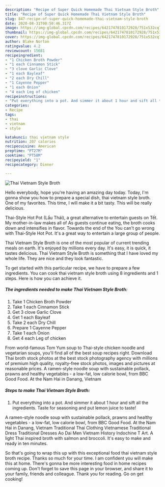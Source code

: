 ```yaml
---
description: "Recipe of Super Quick Homemade Thai Vietnam Style Broth"
title: "Recipe of Super Quick Homemade Thai Vietnam Style Broth"
slug: 847-recipe-of-super-quick-homemade-thai-vietnam-style-broth
date: 2020-08-31T00:50:46.317Z
image: https://img-global.cpcdn.com/recipes/6421747810172928/751x532cq70/thai-vietnam-style-broth-recipe-main-photo.jpg
thumbnail: https://img-global.cpcdn.com/recipes/6421747810172928/751x532cq70/thai-vietnam-style-broth-recipe-main-photo.jpg
cover: https://img-global.cpcdn.com/recipes/6421747810172928/751x532cq70/thai-vietnam-style-broth-recipe-main-photo.jpg
author: Blake Norton
ratingvalue: 4.2
reviewcount: 15681
recipeingredient:
- "1 Chicken Broth Powder"
- "1 each Cinnamon Stick"
- "3 clove Garlic Clove"
- "1 each Bayleaf"
- "2 each Dry Chill"
- "1 Cayenne Pepper"
- "1 each Onion"
- "4 each Leg of chicken"
recipeinstructions:
- "Put everything into a pot. And simmer it about 1 hour and sift all the ingredients. Taste for seasoning and put lemon juice to taste!"
categories:
- Recipe
tags:
- thai
- vietnam
- style

katakunci: thai vietnam style 
nutrition: 207 calories
recipecuisine: American
preptime: "PT27M"
cooktime: "PT58M"
recipeyield: "1"
recipecategory: Dinner

---
```



![Thai Vietnam Style Broth](https://img-global.cpcdn.com/recipes/6421747810172928/751x532cq70/thai-vietnam-style-broth-recipe-main-photo.jpg)

Hello everybody, hope you're having an amazing day today. Today, I'm gonna show you how to prepare a special dish, thai vietnam style broth. One of my favorites. This time, I will make it a bit tasty. This will be really delicious.

Thai-Style Hot Pot (Lẩu Thái), a great alternative to entertain guests on Tết. My mother-in-law makes all of As guests continue eating, the broth cooks down and intensifies in flavor. Towards the end of the You can&#39;t go wrong with Thai-Style Hot Pot. It&#39;s a great way to entertain a large group of people.

Thai Vietnam Style Broth is one of the most popular of current trending meals on earth. It's enjoyed by millions every day. It's easy, it is quick, it tastes delicious. Thai Vietnam Style Broth is something that I have loved my whole life. They are nice and they look fantastic.


To get started with this particular recipe, we have to prepare a few ingredients. You can cook thai vietnam style broth using 8 ingredients and 1 steps. Here is how you can achieve it.

<!--inarticleads1-->

##### The ingredients needed to make Thai Vietnam Style Broth:

1. Take 1 Chicken Broth Powder
1. Take 1 each Cinnamon Stick
1. Get 3 clove Garlic Clove
1. Get 1 each Bayleaf
1. Take 2 each Dry Chill
1. Prepare 1 Cayenne Pepper
1. Take 1 each Onion
1. Get 4 each Leg of chicken


From world-famous Tom Yum soup to Thai-style chicken noodle and vegetarian soups, you&#39;ll find all of the best soup recipes right. Download Thai broth stock photos at the best stock photography agency with millions of premium high quality, royalty-free stock photos, images and pictures at reasonable prices. A ramen-style noodle soup with sustainable pollack, prawns and healthy vegetables - a low-fat, low calorie bowl, from BBC Good Food. At the Nam Hai in Danang, Vietnam 

<!--inarticleads2-->

##### Steps to make Thai Vietnam Style Broth:

1. Put everything into a pot. And simmer it about 1 hour and sift all the ingredients. Taste for seasoning and put lemon juice to taste!


A ramen-style noodle soup with sustainable pollack, prawns and healthy vegetables - a low-fat, low calorie bowl, from BBC Good Food. At the Nam Hai in Danang, Vietnam Traditional Thai Clothing Vietnamese Traditional Dress Traditional Dresses Ao Dai Men Vietnam History Indochine T Art. A light Thai inspired broth with salmon and broccoli. It&#39;s easy to make and ready in ten minutes. 

So that's going to wrap this up with this exceptional food thai vietnam style broth recipe. Thanks so much for your time. I am confident you will make this at home. There's gonna be more interesting food in home recipes coming up. Don't forget to save this page in your browser, and share it to your family, friends and colleague. Thank you for reading. Go on get cooking!
